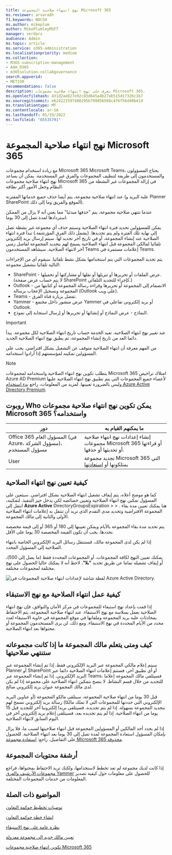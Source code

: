 ```yaml
---
title: نهج انتهاء صلاحية المجموعة Microsoft 365
ms.reviewer: arvaradh
f1.keywords: NOCSH
ms.author: mikeplum
author: MikePlumleyMSFT
manager: serdars
audience: Admin
ms.topic: article
ms.service: o365-administration
ms.localizationpriority: medium
ms.collection:
- M365-subscription-management
- Adm_O365
- m365solution-collabgovernance
search.appverid:
- MET150
recommendations: false
description: تعرف على نهج انتهاء صلاحية مجموعات Microsoft 365.
ms.openlocfilehash: 431d2ae027e92c83d645a4b27ab515d17326c1b7
ms.sourcegitcommit: e624221597480295b799d56568c4f6f56d40b41d
ms.translationtype: MT
ms.contentlocale: ar-SA
ms.lasthandoff: 05/19/2022
ms.locfileid: "65535791"
---
```

# <a name="microsoft-365-group-expiration-policy"></a>نهج انتهاء صلاحية المجموعة Microsoft 365

مع زيادة استخدام مجموعات Microsoft 365 Microsoft Teams، يحتاج المسؤولون والمستخدمون إلى طريقة لتنظيف المجموعات والفرق غير المستخدمة. يمكن أن يساعد نهج انتهاء صلاحية مجموعات Microsoft 365 في إزالة المجموعات غير النشطة من النظام وجعل الأمور أكثر نظافة.

عند انتهاء صلاحية مجموعة، يتم أيضا حذف جميع خدماتها المقترنة (علبة البريد و Planner SharePoint الموقع والفريق وما إلى ذلك).

عندما تنتهي صلاحية مجموعة، يتم "حذفها مبدئيا" مما يعني أنه لا يزال من الممكن استردادها لمدة تصل إلى 30 يوما.

يمكن للمسؤولين تحديد فترة انتهاء الصلاحية وسيتم حذف أي مجموعة غير نشطة تصل إلى نهاية تلك الفترة ولم يتم تجديدها. (يشمل ذلك الفرق المؤرشفة.) تبدأ فترة انتهاء الصلاحية عند إنشاء المجموعة، أو في تاريخ آخر تجديد لها. سيتم إرسال بريد إلكتروني تلقائيا لمالكي المجموعة قبل انتهاء الصلاحية يسمح لهم بتجديد المجموعة لفاصل زمني آخر لانتهاء الصلاحية. سيشاهد المستخدمون Teams إعلامات مستمرة في Teams.

يتم تجديد المجموعات التي يتم استخدامها بشكل نشط تلقائيا. سيقوم أي من الإجراءات التالية تلقائيا بتشغيل مجموعة:
- SharePoint - عرض الملفات أو تحريرها أو تنزيلها أو نقلها أو مشاركتها أو تحميلها. (لا يتم حساب عرض صفحة SharePoint كإجراء للتجديد التلقائي.)
- Outlook - الانضمام إلى المجموعة أو تحريرها وقراءة رسالة المجموعة أو كتابتها من المجموعة وتسجيل الإعجاب برسالة (Outlook على ويب).
- Teams - تفضل بزيارة قناة الفرق.
- Yammer - عرض منشور داخل مجتمع Yammer أو بريد إلكتروني تفاعلي في Outlook.
- النماذج - عرض النماذج أو إنشائها أو تحريرها أو إرسال استجابة إلى نموذج. 

> [!IMPORTANT]
> عند تغيير نهج انتهاء الصلاحية، تعيد الخدمة حساب تاريخ انتهاء الصلاحية لكل مجموعة. يبدأ دائما العد من تاريخ إنشاء المجموعة، ثم يطبق نهج انتهاء الصلاحية الجديد.

من المهم معرفة أن انتهاء الصلاحية متوقف عن التشغيل بشكل افتراضي. يجب على المسؤولين تمكينه لمؤسستهم إذا أرادوا استخدامه.

> [!NOTE]
> يتطلب تكوين نهج انتهاء الصلاحية واستخدامه لمجموعات Microsoft 365 امتلاك تراخيص Azure AD Premium لأعضاء جميع المجموعات التي يتم تطبيق نهج انتهاء الصلاحية عليها وليس بالضرورة تعيينها. لمزيد من المعلومات، راجع [بدء استخدام Azure Active Directory Premium](/azure/active-directory/active-directory-get-started-premium).

## <a name="who-can-configure-and-use-the-microsoft-365-groups-expiration-policy"></a>روبوت Who يمكن تكوين نهج انتهاء صلاحية مجموعات Microsoft 365 واستخدامه؟

|دور|ما يمكنهم القيام به|
|---------|---------|
|Office 365 المسؤول العام (في Azure، مسؤول الشركة)، مسؤول المستخدم|إنشاء إعدادات نهج انتهاء صلاحية مجموعات Microsoft 365 أو قراءتها أو تحديثها أو حذفها.|
|User|تجديد مجموعة Microsoft 365 التي يمتلكونها أو [استعادتها](/azure/active-directory/users-groups-roles/groups-restore-deleted)|

## <a name="how-to-set-the-expiration-policy"></a>كيفية تعيين نهج انتهاء الصلاحية

كما هو موضح أعلاه، يتم إيقاف تشغيل انتهاء الصلاحية بشكل افتراضي. سيتعين على المسؤول تمكين نهج انتهاء الصلاحية وتعيين خصائصه لكي يدخل حيز التنفيذ. لتمكينه، انتقل إلى **Azure Active** DirectoryGroupsExpiration >  > . هنا يمكنك تعيين مدة بقاء المجموعة الافتراضية وتحديد مدى التقدم الذي تريد أن تنتقل به إعلامات انتهاء الصلاحية الأولى والثانية إلى مالك المجموعة.

يتم تحديد مدة بقاء المجموعة بالأيام ويمكن تعيينها إلى 180 أو 365 أو إلى قيمة مخصصة تحددها. يجب أن تكون القيمة المخصصة 30 يوما على الأقل.

إذا لم يكن لدى المجموعة مالك، فستنتقل رسائل البريد الإلكتروني الخاصة بانتهاء الصلاحية إلى المسؤول المحدد.

يمكنك تعيين النهج لكافة المجموعات، أو المجموعات المحددة فقط (ما يصل إلى 500)، أو إيقاف تشغيله تماما عن طريق تحديد **"بلا".** لاحظ أنه لا يمكنك حاليا الحصول على نهج مختلفة لمجموعات مختلفة.

![لقطة شاشة لإعدادات انتهاء صلاحية المجموعات في Azure Active Directory.](../media/azure-groups-expiration-settings.png)

## <a name="how-expiry-works-with-the-retention-policy"></a>كيفية عمل انتهاء الصلاحية مع نهج الاستبقاء

إذا قمت بإعداد نهج استبقاء للمجموعات في مركز الأمان والتوافق، فإن نهج انتهاء الصلاحية يعمل بسلاسة مع نهج الاستبقاء. عند انتهاء صلاحية المجموعة، يتم الاحتفاظ بمحادثات علبة بريد المجموعة وملفاتها في موقع المجموعة في حاوية الاستبقاء لعدد محدد من الأيام المحددة في نهج الاستبقاء. ومع ذلك، لن يرى المستخدمون المجموعة أو محتواها بعد انتهاء الصلاحية.

## <a name="how-and-when-a-group-owner-learns-if-their-groups-are-going-to-expire"></a>كيف ومتى يتعلم مالك المجموعة ما إذا كانت مجموعاته ستنتهي صلاحيتها

سيتم إعلام مالكي المجموعة عبر البريد الإلكتروني فقط. إذا تم إنشاء المجموعة عبر Planner أو SharePoint أو أي تطبيق آخر، فستتم إعلامات انتهاء الصلاحية دائما عبر البريد الإلكتروني. إذا تم إنشاء المجموعة عبر Teams، فسيتلقى مالك المجموعة إعلاما للتجديد من خلال قسم النشاط. لا ينصح بتمكين انتهاء الصلاحية على مجموعة إذا لم يكن لدى مالك المجموعة عنوان بريد إلكتروني صالح.

قبل 30 يوما من انتهاء صلاحية المجموعة، سيتلقى مالكو المجموعة (أو عناوين البريد الإلكتروني التي حددتها للمجموعات التي لا تملك مالكا) رسالة بريد إلكتروني تسمح لهم بتجديد المجموعة بسهولة. إذا لم يتم تجديده، فسيتلقى بريدا إلكترونيا آخر للتجديد قبل 15 يوما من انتهاء الصلاحية. إذا لم يتم تجديده بعد، فسيتلقى إعلام بريد إلكتروني آخر في اليوم السابق لانتهاء الصلاحية.

إذا لم يجدد أحد المالكين أو المسؤولين المجموعة قبل انتهاء صلاحيتها لسبب ما، فلا يزال بإمكان المسؤول استعادة المجموعة لمدة تصل إلى 30 يوما بعد انتهاء الصلاحية. للحصول على التفاصيل، راجع: [استعادة مجموعة Microsoft 365 محذوفة](https://support.office.com/article/restore-a-deleted-office-365-group-b7c66b59-657a-4e1a-8aa0-8163b1f4eb54).

## <a name="archiving-group-contents"></a>أرشفة محتويات المجموعة

إذا كانت لديك مجموعة لم تعد تخطط لاستخدامها، ولكنك تريد الاحتفاظ بمحتواها، فراجع [مجموعات الأرشيف والفرق Yammer](end-life-cycle-groups-teams-sites-yammer.md) للحصول على معلومات حول كيفية تصدير المعلومات من خدمات المجموعات المختلفة.

## <a name="related-topics"></a>المواضيع ذات الصلة

[توصيات تخطيط حوكمة التعاون](collaboration-governance-overview.md#collaboration-governance-planning-recommendations)

[إنشاء خطة حوكمة التعاون](collaboration-governance-first.md)

[نظرة عامة على نهج الاستبقاء](https://support.office.com/article/5e377752-700d-4870-9b6d-12bfc12d2423)

[تعيين مالك جديد إلى مجموعة معزولة](https://support.office.com/article/86bb3db6-8857-45d1-95c8-f6d540e45732)

[تكوين انتهاء صلاحية مجموعات Microsoft 365](/azure/active-directory/active-directory-groups-lifecycle-azure-portal)

